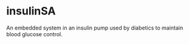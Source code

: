 # insulinSA
An embedded system in an insulin pump used by diabetics to maintain blood glucose control.
